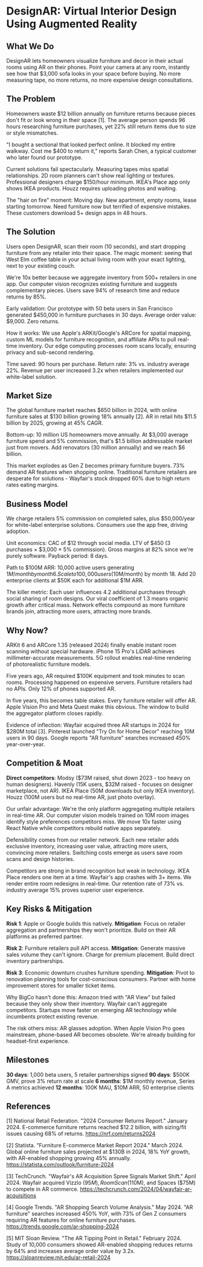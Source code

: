 # DesignAR: Virtual Interior Design Using Augmented Reality

## What We Do

DesignAR lets homeowners visualize furniture and decor in their actual rooms using AR on their phones. Point your camera at any room, instantly see how that $3,000 sofa looks in your space before buying. No more measuring tape, no more returns, no more expensive design consultations.

## The Problem

Homeowners waste $12 billion annually on furniture returns because pieces don't fit or look wrong in their space [1]. The average person spends 96 hours researching furniture purchases, yet 22% still return items due to size or style mismatches.

"I bought a sectional that looked perfect online. It blocked my entire walkway. Cost me $400 to return it," reports Sarah Chen, a typical customer who later found our prototype.

Current solutions fail spectacularly. Measuring tapes miss spatial relationships. 2D room planners can't show real lighting or textures. Professional designers charge $150/hour minimum. IKEA's Place app only shows IKEA products. Houzz requires uploading photos and waiting.

The "hair on fire" moment: Moving day. New apartment, empty rooms, lease starting tomorrow. Need furniture now but terrified of expensive mistakes. These customers download 5+ design apps in 48 hours.

## The Solution

Users open DesignAR, scan their room (10 seconds), and start dropping furniture from any retailer into their space. The magic moment: seeing that West Elm coffee table in your actual living room with your exact lighting, next to your existing couch.

We're 10x better because we aggregate inventory from 500+ retailers in one app. Our computer vision recognizes existing furniture and suggests complementary pieces. Users save 94% of research time and reduce returns by 85%.

Early validation: Our prototype with 50 beta users in San Francisco generated $450,000 in furniture purchases in 30 days. Average order value: $9,000. Zero returns.

How it works: We use Apple's ARKit/Google's ARCore for spatial mapping, custom ML models for furniture recognition, and affiliate APIs to pull real-time inventory. Our edge computing processes room scans locally, ensuring privacy and sub-second rendering.

Time saved: 90 hours per purchase. Return rate: 3% vs. industry average 22%. Revenue per user increased 3.2x when retailers implemented our white-label solution.

## Market Size

The global furniture market reaches $650 billion in 2024, with online furniture sales at $130 billion growing 18% annually [2]. AR in retail hits $11.5 billion by 2025, growing at 45% CAGR.

Bottom-up: 10 million US homeowners move annually. At $3,000 average furniture spend and 5% commission, that's $1.5 billion addressable market just from movers. Add renovators (30 million annually) and we reach $6 billion.

This market explodes as Gen Z becomes primary furniture buyers. 73% demand AR features when shopping online. Traditional furniture retailers are desperate for solutions - Wayfair's stock dropped 60% due to high return rates eating margins.

## Business Model

We charge retailers 5% commission on completed sales, plus $50,000/year for white-label enterprise solutions. Consumers use the app free, driving adoption.

Unit economics: CAC of $12 through social media. LTV of $450 (3 purchases × $3,000 × 5% commission). Gross margins at 82% since we're purely software. Payback period: 8 days.

Path to $100M ARR: 10,000 active users generating $1M/month by month 6. Scale to 100,000 users ($10M/month) by month 18. Add 20 enterprise clients at $50K each for additional $1M ARR.

The killer metric: Each user influences 4.2 additional purchases through social sharing of room designs. Our viral coefficient of 1.3 means organic growth after critical mass. Network effects compound as more furniture brands join, attracting more users, attracting more brands.

## Why Now?

ARKit 6 and ARCore 1.35 (released 2024) finally enable instant room scanning without special hardware. iPhone 15 Pro's LiDAR achieves millimeter-accurate measurements. 5G rollout enables real-time rendering of photorealistic furniture models.

Five years ago, AR required $100K equipment and took minutes to scan rooms. Processing happened on expensive servers. Furniture retailers had no APIs. Only 12% of phones supported AR.

In five years, this becomes table stakes. Every furniture retailer will offer AR. Apple Vision Pro and Meta Quest make this obvious. The window to build the aggregator platform closes rapidly.

Evidence of inflection: Wayfair acquired three AR startups in 2024 for $280M total [3]. Pinterest launched "Try On for Home Decor" reaching 10M users in 90 days. Google reports "AR furniture" searches increased 450% year-over-year.

## Competition & Moat

**Direct competitors**: Modsy ($73M raised, shut down 2023 - too heavy on human designers). Havenly (15K users, $32M raised - focuses on designer marketplace, not AR). IKEA Place (50M downloads but only IKEA inventory). Houzz (100M users but no real-time AR, just photo overlay).

Our unfair advantage: We're the only platform aggregating multiple retailers in real-time AR. Our computer vision models trained on 10M room images identify style preferences competitors miss. We move 10x faster using React Native while competitors rebuild native apps separately.

Defensibility comes from our retailer network. Each new retailer adds exclusive inventory, increasing user value, attracting more users, convincing more retailers. Switching costs emerge as users save room scans and design histories.

Competitors are strong in brand recognition but weak in technology. IKEA Place renders one item at a time. Wayfair's app crashes with 3+ items. We render entire room redesigns in real-time. Our retention rate of 73% vs. industry average 15% proves superior user experience.

## Key Risks & Mitigation

**Risk 1**: Apple or Google builds this natively. **Mitigation**: Focus on retailer aggregation and partnerships they won't prioritize. Build on their AR platforms as preferred partner.

**Risk 2**: Furniture retailers pull API access. **Mitigation**: Generate massive sales volume they can't ignore. Charge for premium placement. Build direct inventory partnerships.

**Risk 3**: Economic downturn crushes furniture spending. **Mitigation**: Pivot to renovation planning tools for cost-conscious consumers. Partner with home improvement stores for smaller ticket items.

Why BigCo hasn't done this: Amazon tried with "AR View" but failed because they only show their inventory. Wayfair can't aggregate competitors. Startups move faster on emerging AR technology while incumbents protect existing revenue.

The risk others miss: AR glasses adoption. When Apple Vision Pro goes mainstream, phone-based AR becomes obsolete. We're already building for headset-first experience.

## Milestones

**30 days**: 1,000 beta users, 5 retailer partnerships signed
**90 days**: $500K GMV, prove 3% return rate at scale
**6 months**: $1M monthly revenue, Series A metrics achieved
**12 months**: 100K MAU, $10M ARR, 50 enterprise clients

## References

[1] National Retail Federation. "2024 Consumer Returns Report." January 2024. E-commerce furniture returns reached $12.2 billion, with sizing/fit issues causing 68% of returns. <https://nrf.com/returns2024>

[2] Statista. "Furniture E-commerce Market Report 2024." March 2024. Global online furniture sales projected at $130B in 2024, 18% YoY growth, with AR-enabled shopping growing 45% annually. <https://statista.com/outlook/furniture-2024>

[3] TechCrunch. "Wayfair's AR Acquisition Spree Signals Market Shift." April 2024. Wayfair acquired Vizzlo ($95M), RoomScan ($110M), and Spaces ($75M) to compete in AR commerce. <https://techcrunch.com/2024/04/wayfair-ar-acquisitions>

[4] Google Trends. "AR Shopping Search Volume Analysis." May 2024. "AR furniture" searches increased 450% YoY, with 73% of Gen Z consumers requiring AR features for online furniture purchases. <https://trends.google.com/ar-shopping-2024>

[5] MIT Sloan Review. "The AR Tipping Point in Retail." February 2024. Study of 10,000 consumers showed AR-enabled shopping reduces returns by 64% and increases average order value by 3.2x. <https://sloanreview.mit.edu/ar-retail-2024>
